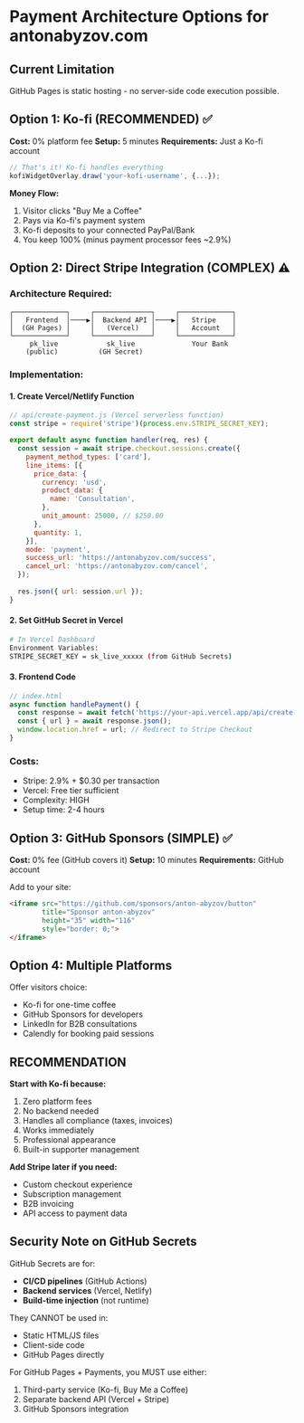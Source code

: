 # Payment Architecture Options for antonabyzov.com

## Current Limitation
GitHub Pages is static hosting - no server-side code execution possible.

## Option 1: Ko-fi (RECOMMENDED) ✅
**Cost:** 0% platform fee
**Setup:** 5 minutes
**Requirements:** Just a Ko-fi account

```javascript
// That's it! Ko-fi handles everything
kofiWidgetOverlay.draw('your-kofi-username', {...});
```

**Money Flow:**
1. Visitor clicks "Buy Me a Coffee"
2. Pays via Ko-fi's payment system
3. Ko-fi deposits to your connected PayPal/Bank
4. You keep 100% (minus payment processor fees ~2.9%)

## Option 2: Direct Stripe Integration (COMPLEX) ⚠️

### Architecture Required:
```
┌─────────────┐     ┌──────────────┐     ┌─────────────┐
│   Frontend  │────▶│  Backend API │────▶│   Stripe    │
│  (GH Pages) │     │   (Vercel)   │     │   Account   │
└─────────────┘     └──────────────┘     └─────────────┘
     pk_live            sk_live              Your Bank
    (public)          (GH Secret)
```

### Implementation:

#### 1. Create Vercel/Netlify Function
```javascript
// api/create-payment.js (Vercel serverless function)
const stripe = require('stripe')(process.env.STRIPE_SECRET_KEY);

export default async function handler(req, res) {
  const session = await stripe.checkout.sessions.create({
    payment_method_types: ['card'],
    line_items: [{
      price_data: {
        currency: 'usd',
        product_data: {
          name: 'Consultation',
        },
        unit_amount: 25000, // $250.00
      },
      quantity: 1,
    }],
    mode: 'payment',
    success_url: 'https://antonabyzov.com/success',
    cancel_url: 'https://antonabyzov.com/cancel',
  });
  
  res.json({ url: session.url });
}
```

#### 2. Set GitHub Secret in Vercel
```bash
# In Vercel Dashboard
Environment Variables:
STRIPE_SECRET_KEY = sk_live_xxxxx (from GitHub Secrets)
```

#### 3. Frontend Code
```javascript
// index.html
async function handlePayment() {
  const response = await fetch('https://your-api.vercel.app/api/create-payment');
  const { url } = await response.json();
  window.location.href = url; // Redirect to Stripe Checkout
}
```

### Costs:
- Stripe: 2.9% + $0.30 per transaction
- Vercel: Free tier sufficient
- Complexity: HIGH
- Setup time: 2-4 hours

## Option 3: GitHub Sponsors (SIMPLE) ✅
**Cost:** 0% fee (GitHub covers it)
**Setup:** 10 minutes
**Requirements:** GitHub account

Add to your site:
```html
<iframe src="https://github.com/sponsors/anton-abyzov/button" 
        title="Sponsor anton-abyzov" 
        height="35" width="116" 
        style="border: 0;">
</iframe>
```

## Option 4: Multiple Platforms
Offer visitors choice:
- Ko-fi for one-time coffee
- GitHub Sponsors for developers
- LinkedIn for B2B consultations
- Calendly for booking paid sessions

## RECOMMENDATION

**Start with Ko-fi because:**
1. Zero platform fees
2. No backend needed
3. Handles all compliance (taxes, invoices)
4. Works immediately
5. Professional appearance
6. Built-in supporter management

**Add Stripe later if you need:**
- Custom checkout experience
- Subscription management
- B2B invoicing
- API access to payment data

## Security Note on GitHub Secrets

GitHub Secrets are for:
- **CI/CD pipelines** (GitHub Actions)
- **Backend services** (Vercel, Netlify)
- **Build-time injection** (not runtime)

They CANNOT be used in:
- Static HTML/JS files
- Client-side code
- GitHub Pages directly

For GitHub Pages + Payments, you MUST use either:
1. Third-party service (Ko-fi, Buy Me a Coffee)
2. Separate backend API (Vercel + Stripe)
3. GitHub Sponsors integration